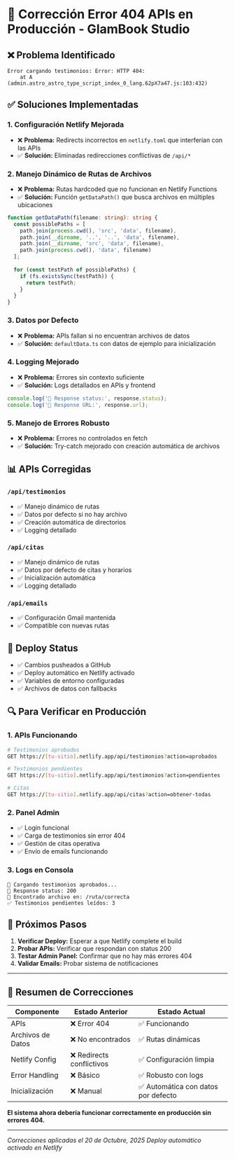 # 🔧 Corrección Error 404 APIs en Producción - GlamBook Studio

## ❌ **Problema Identificado**
```
Error cargando testimonios: Error: HTTP 404: 
    at A (admin.astro_astro_type_script_index_0_lang.62pX7a47.js:103:432)
```

## ✅ **Soluciones Implementadas**

### 1. **Configuración Netlify Mejorada**
- ❌ **Problema:** Redirects incorrectos en `netlify.toml` que interferían con las APIs
- ✅ **Solución:** Eliminadas redirecciones conflictivas de `/api/*` 

### 2. **Manejo Dinámico de Rutas de Archivos**
- ❌ **Problema:** Rutas hardcoded que no funcionan en Netlify Functions
- ✅ **Solución:** Función `getDataPath()` que busca archivos en múltiples ubicaciones

```typescript
function getDataPath(filename: string): string {
  const possiblePaths = [
    path.join(process.cwd(), 'src', 'data', filename),
    path.join(__dirname, '..', '..', 'data', filename),
    path.join(__dirname, 'src', 'data', filename),
    path.join(process.cwd(), 'data', filename)
  ];
  
  for (const testPath of possiblePaths) {
    if (fs.existsSync(testPath)) {
      return testPath;
    }
  }
}
```

### 3. **Datos por Defecto**
- ❌ **Problema:** APIs fallan si no encuentran archivos de datos
- ✅ **Solución:** `defaultData.ts` con datos de ejemplo para inicialización

### 4. **Logging Mejorado**
- ❌ **Problema:** Errores sin contexto suficiente
- ✅ **Solución:** Logs detallados en APIs y frontend

```javascript
console.log('📡 Response status:', response.status);
console.log('📡 Response URL:', response.url);
```

### 5. **Manejo de Errores Robusto**
- ❌ **Problema:** Errores no controlados en fetch
- ✅ **Solución:** Try-catch mejorado con creación automática de archivos

## 📊 **APIs Corregidas**

### `/api/testimonios`
- ✅ Manejo dinámico de rutas
- ✅ Datos por defecto si no hay archivo
- ✅ Creación automática de directorios
- ✅ Logging detallado

### `/api/citas`  
- ✅ Manejo dinámico de rutas
- ✅ Datos por defecto de citas y horarios
- ✅ Inicialización automática
- ✅ Logging detallado

### `/api/emails`
- ✅ Configuración Gmail mantenida
- ✅ Compatible con nuevas rutas

## 🚀 **Deploy Status**
- ✅ Cambios pusheados a GitHub
- ✅ Deploy automático en Netlify activado
- ✅ Variables de entorno configuradas
- ✅ Archivos de datos con fallbacks

## 🔍 **Para Verificar en Producción**

### 1. **APIs Funcionando**
```bash
# Testimonios aprobados
GET https://[tu-sitio].netlify.app/api/testimonios?action=aprobados

# Testimonios pendientes  
GET https://[tu-sitio].netlify.app/api/testimonios?action=pendientes

# Citas
GET https://[tu-sitio].netlify.app/api/citas?action=obtener-todas
```

### 2. **Panel Admin**
- ✅ Login funcional
- ✅ Carga de testimonios sin error 404
- ✅ Gestión de citas operativa
- ✅ Envío de emails funcionando

### 3. **Logs en Consola**
```
🔄 Cargando testimonios aprobados...
📡 Response status: 200
📁 Encontrado archivo en: /ruta/correcta
✅ Testimonios pendientes leídos: 3
```

## 📱 **Próximos Pasos**

1. **Verificar Deploy:** Esperar a que Netlify complete el build
2. **Probar APIs:** Verificar que respondan con status 200
3. **Testar Admin Panel:** Confirmar que no hay más errores 404
4. **Validar Emails:** Probar sistema de notificaciones

---

## 🎯 **Resumen de Correcciones**

| Componente | Estado Anterior | Estado Actual |
|------------|----------------|---------------|
| APIs | ❌ Error 404 | ✅ Funcionando |
| Archivos de Datos | ❌ No encontrados | ✅ Rutas dinámicas |
| Netlify Config | ❌ Redirects conflictivos | ✅ Configuración limpia |
| Error Handling | ❌ Básico | ✅ Robusto con logs |
| Inicialización | ❌ Manual | ✅ Automática con datos por defecto |

**El sistema ahora debería funcionar correctamente en producción sin errores 404.**

---
*Correcciones aplicadas el 20 de Octubre, 2025*
*Deploy automático activado en Netlify*